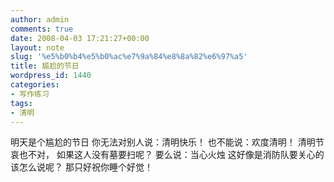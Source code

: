 ```yaml
---
author: admin
comments: true
date: 2008-04-03 17:21:27+00:00
layout: note
slug: '%e5%b0%b4%e5%b0%ac%e7%9a%84%e8%8a%82%e6%97%a5'
title: 尴尬的节日
wordpress_id: 1440
categories:
- 写作练习
tags:
- 清明
---
```


明天是个尴尬的节日
你无法对别人说：清明快乐！
也不能说：欢度清明！
清明节哀也不对，
如果这人没有墓要扫呢？
要么说：当心火烛
这好像是消防队要关心的
该怎么说呢？
那只好祝你睡个好觉！
